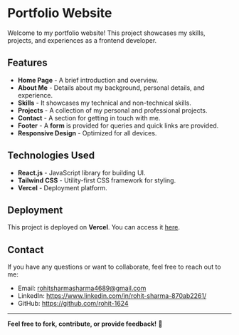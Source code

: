 # Portfolio Website

Welcome to my portfolio website! This project showcases my skills, projects, and experiences as a frontend developer.

## Features
- **Home Page** - A brief introduction and overview.
- **About Me** - Details about my background, personal details, and experience.
-  **Skills** - It showcases my technical and non-technical skills.
- **Projects** - A collection of my personal and professional projects.
- **Contact** - A section for getting in touch with me.
- **Footer** - A **form** is provided for queries and quick links are provided.
- **Responsive Design** - Optimized for all devices.

## Technologies Used
- **React.js** - JavaScript library for building UI.
- **Tailwind CSS** - Utility-first CSS framework for styling.
- **Vercel** - Deployment platform.

## Deployment
This project is deployed on **Vercel**. You can access it [here](your-live-link.com).

## Contact
If you have any questions or want to collaborate, feel free to reach out to me:
- Email: rohitsharmasharma4689@gmail.com
- LinkedIn: https://www.linkedin.com/in/rohit-sharma-870ab2261/
- GitHub: https://github.com/rohit-1624

---
**Feel free to fork, contribute, or provide feedback!** 🚀

